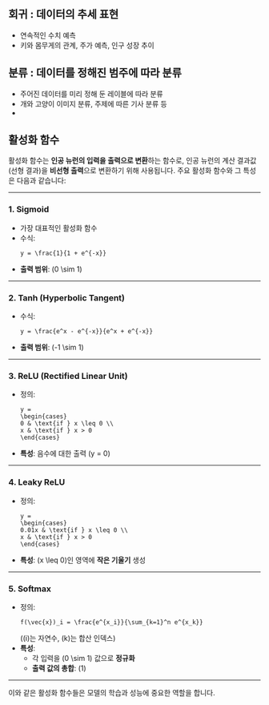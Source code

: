 <script type="text/javascript" async
  src="https://cdnjs.cloudflare.com/ajax/libs/mathjax/2.7.7/MathJax.js?config=TeX-MML-AM_CHTML">
</script>

## 회귀 : 데이터의 추세 표현  
- 연속적인 수치 예측
- 키와 몸무게의 관계, 주가 예측, 인구 성장 추이  
## 분류 : 데이터를 정해진 범주에 따라 분류  
- 주어진 데이터를 미리 정해 둔 레이블에 따라 분류
- 개와 고양이 이미지 분류, 주제에 따른 기사 분류 등
- 
## 활성화 함수

활성화 함수는 **인공 뉴런의 입력을 출력으로 변환**하는 함수로, 인공 뉴런의 계산 결과값(선형 결과)을 **비선형 출력**으로 변환하기 위해 사용됩니다. 주요 활성화 함수와 그 특성은 다음과 같습니다:

---

### 1. **Sigmoid**
- 가장 대표적인 활성화 함수
- 수식:  
  ```katex
  y = \frac{1}{1 + e^{-x}}
  ```
- **출력 범위**: \(0 \sim 1\)

---

### 2. **Tanh (Hyperbolic Tangent)**
- 수식:  
  ```katex
  y = \frac{e^x - e^{-x}}{e^x + e^{-x}}
  ```
- **출력 범위**: \(-1 \sim 1\)

---

### 3. **ReLU (Rectified Linear Unit)**
- 정의:  
  ```katex
  y = 
  \begin{cases} 
  0 & \text{if } x \leq 0 \\ 
  x & \text{if } x > 0 
  \end{cases}
  ```
- **특성**: 음수에 대한 출력 \(y = 0\)

---

### 4. **Leaky ReLU**
- 정의:  
  ```katex
  y = 
  \begin{cases} 
  0.01x & \text{if } x \leq 0 \\ 
  x & \text{if } x > 0 
  \end{cases}
  ```
- **특성**: \(x \leq 0\)인 영역에 **작은 기울기** 생성

---

### 5. **Softmax**
- 정의:  
  ```katex
  f(\vec{x})_i = \frac{e^{x_i}}{\sum_{k=1}^n e^{x_k}}
  ```
  (\(i\)는 자연수, \(k\)는 합산 인덱스)
- **특성**:  
  - 각 입력을 \(0 \sim 1\) 값으로 **정규화**  
  - **출력 값의 총합**: \(1\)

---

이와 같은 활성화 함수들은 모델의 학습과 성능에 중요한 역할을 합니다.
